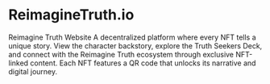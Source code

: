 # ReimagineTruth.io
Reimagine Truth Website A decentralized platform where every NFT tells a unique story. View the character backstory, explore the Truth Seekers Deck, and connect with the Reimagine Truth ecosystem through exclusive NFT-linked content. Each NFT features a QR code that unlocks its narrative and digital journey.

